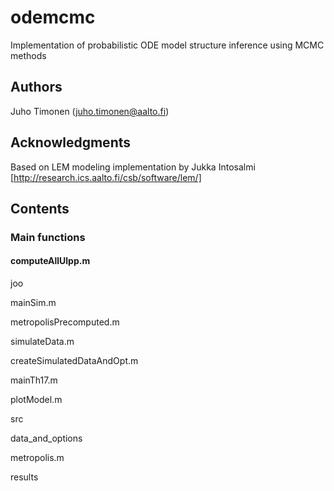 # odemcmc

Implementation of probabilistic ODE model structure inference using MCMC methods


## Authors

Juho Timonen (juho.timonen@aalto.fi)


## Acknowledgments

Based on LEM modeling implementation by Jukka Intosalmi [http://research.ics.aalto.fi/csb/software/lem/]


## Contents

### Main functions

#### computeAllUlpp.m

joo

mainSim.m

metropolisPrecomputed.m  

simulateData.m

createSimulatedDataAndOpt.m  

mainTh17.m    

plotModel.m              

src

data_and_options             

metropolis.m 

results